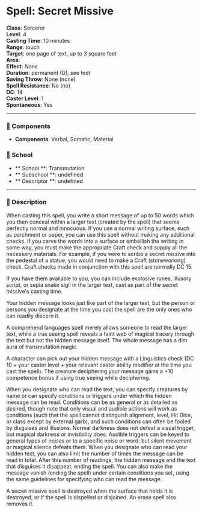 
# Spell: Secret Missive
**Class**: Sorcerer  
**Level**: 4  
**Casting Time**: 10 minutes  
**Range**: touch  
**Target**: one page of text, up to 3 square feet  
**Area**:   
**Effect**: _None_  
**Duration**: permanent (D), see text  
**Saving Throw**: None (none)  
**Spell Resistance**: No (no)  
**DC**: 14  
**Caster Level**: 1  
**Spontaneous**: Yes

---

### 🔮 Components
- **Components**: Verbal, Somatic, Material

### 🏫 School
- ** School **: Transmutation
- ** Subschool **: undefined
- ** Descriptor **: undefined
---

### 📜 Description
When casting this spell, you write a short message of up to 50 words which you then conceal within a larger text (created by the spell) that seems perfectly normal and innocuous. If you use a normal writing surface, such as parchment or paper, you can use this spell without making any additional checks. If you carve the words into a surface or embellish the writing in some way, you must make the appropriate Craft check and supply all the necessary materials. For example, if you were to scribe a secret missive into the pedestal of a statue, you would need to make a Craft (stoneworking) check. Craft checks made in conjunction with this spell are normally DC 15. 

If you have them available to you, you can include explosive runes, illusory script, or sepia snake sigil in the larger text, cast as part of the secret missive's casting time.

Your hidden message looks just like part of the larger text, but the person or persons you designate at the time you cast the spell are the only ones who can readily discern it. 

A comprehend languages spell merely allows someone to read the larger text, while a true seeing spell reveals a faint web of magical tracery through the text but not the hidden message itself. The whole message has a dim aura of transmutation magic. 

A character can pick out your hidden message with a Linguistics check (DC 10 + your caster level + your relevant caster ability modifier at the time you cast the spell). The creature deciphering your message gains a +10 competence bonus if using true seeing while deciphering. 

When you designate who can read the text, you can specify creatures by name or can specify conditions or triggers under which the hidden message can be read. Conditions can be as general or as detailed as desired, though note that only visual and audible actions will work as conditions (such that the spell cannot distinguish alignment, level, Hit Dice, or class except by external garb), and such conditions can often be fooled by disguises and illusions. Normal darkness does not defeat a visual trigger, but magical darkness or invisibility does. Audible triggers can be keyed to general types of noises or to a specific noise or word, but silent movement or magical silence defeats them. When you designate who can read your hidden text, you can also limit the number of times the message can be read in total. After this number of readings, the hidden message and the text that disguises it disappear, ending the spell. You can also make the message vanish (ending the spell) under certain conditions you set, using the same guidelines for specifying who can read the message. 

A secret missive spell is destroyed when the surface that holds it is destroyed, or if the spell is dispelled or disjoined. An erase spell also removes it.
